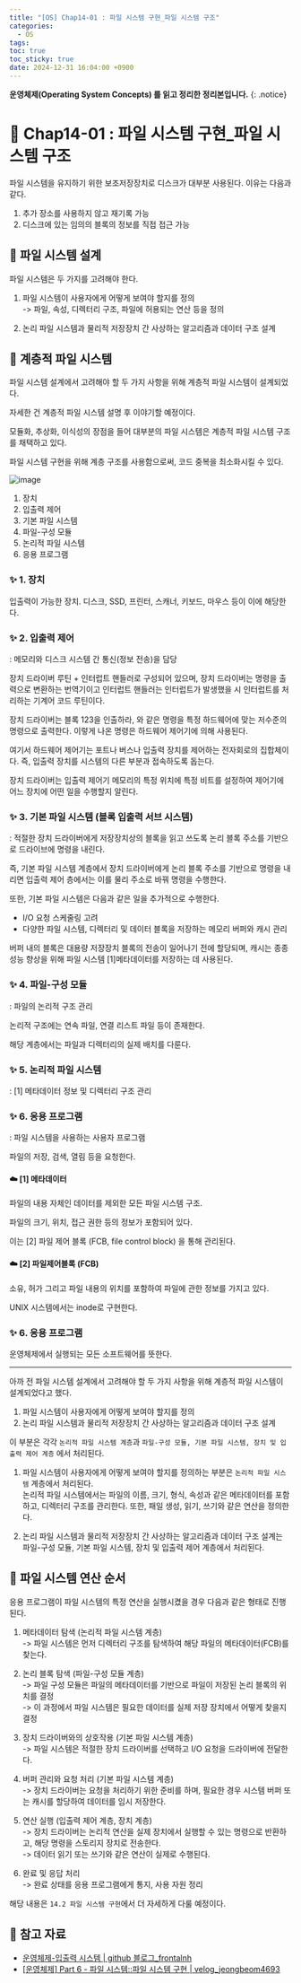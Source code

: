 ```yaml
---
title: "[OS] Chap14-01 : 파일 시스템 구현_파일 시스템 구조"
categories:
  - OS
tags:
toc: true
toc_sticky: true
date: 2024-12-31 16:04:00 +0900
---
```


<strong>운영체제(Operating System Concepts) 를 읽고 정리한 정리본입니다.</strong>
{: .notice}

# 📌 Chap14-01 : 파일 시스템 구현_파일 시스템 구조

파일 시스템을 유지하기 위한 보조저장장치로 디스크가 대부분 사용된다. 이유는 다음과 같다.

1. 추가 장소를 사용하지 않고 재기록 가능
2. 디스크에 있는 임의의 블록의 정보를 직접 접근 가능

## 🫧 파일 시스템 설계

파일 시스템은 두 가지를 고려해야 한다.

1. 파일 시스템이 사용자에게 어떻게 보여야 할지를 정의
<br/> -> 파일, 속성, 디렉터리 구조, 파일에 허용되는 연산 등을 정의

2. 논리 파일 시스템과 물리적 저장장치 간 사상하는 알고리즘과 데이터 구조 설계

## 🫧 계층적 파일 시스템

파일 시스템 설계에서 고려해야 할 두 가지 사항을 위해 계층적 파일 시스템이 설계되었다.

자세한 건 계층적 파일 시스템 설명 후 이야기할 예정이다.

모듈화, 추상화, 이식성의 장점을 들어 대부분의 파일 시스템은 계층적 파일 시스템 구조를 채택하고 있다.

파일 시스템 구현을 위해 계층 구조를 사용함으로써, 코드 중복을 최소화시킬 수 있다.

![image](https://github.com/user-attachments/assets/e2470d47-87f2-4d26-bed8-f11b03745b57)

1. 장치
2. 입출력 제어
3. 기본 파일 시스템
4. 파일-구성 모듈
5. 논리적 파일 시스템
6. 응용 프로그램

### ✨ 1. 장치

입출력이 가능한 장치. 디스크, SSD, 프린터, 스캐너, 키보드, 마우스 등이 이에 해당한다.

### ✨ 2. 입출력 제어
: 메모리와 디스크 시스템 간 통신(정보 전송)을 담당

장치 드라이버 루틴 + 인터럽트 핸들러로 구성되어 있으며, 장치 드라이버는 명령을 출력으로 변환하는 번역기이고 인터럽트 핸들러는 인터럽트가 발생했을 시 인터럽트를 처리하는 기계어 코드 루틴이다.

장치 드라이버는 블록 123을 인출하라, 와 같은 명령을 특정 하드웨어에 맞는 저수준의 명령으로 출력한다. 이렇게 나온 명령은 하드웨어 제어기에 의해 사용된다.

여기서 하드웨어 제어기는 포트나 버스나 입출력 장치를 제어하는 전자회로의 집합체이다. 즉, 입출력 장치를 시스템의 다른 부분과 접속하도록 돕는다.

장치 드라이버는 입출력 제어기 메모리의 특정 위치에 특정 비트를 설정하여 제어기에 어느 장치에 어떤 일을 수행할지 알린다.

### ✨ 3. 기본 파일 시스템 (블록 입출력 서브 시스템)

: 적절한 장치 드라이버에게 저장장치상의 블록을 읽고 쓰도록 논리 블록 주소를 기반으로 드라이브에 명령을 내린다.

즉, 기본 파일 시스템 계층에서 장치 드라이버에게 논리 블록 주소를 기반으로 명령을 내리면 입출력 제어 층에서는 이를 물리 주소로 바꿔 명령을 수행한다.

또한, 기본 파일 시스템은 다음과 같은 일을 추가적으로 수행한다.

- I/O 요청 스케줄링 고려
- 다양한 파일 시스템, 디렉터리 및 데이터 블록을 저장하는 메모리 버퍼와 캐시 관리

버퍼 내의 블록은 대용량 저장장치 블록의 전송이 일어나기 전에 할당되며, 캐시는 종종 성능 향상을 위해 파일 시스템 [1]메타데이터를 저장하는 데 사용된다.

### ✨ 4. 파일-구성 모듈

: 파일의 논리적 구조 관리

논리적 구조에는 연속 파일, 연결 리스트 파일 등이 존재한다.

해당 계층에서는 파일과 디렉터리의 실제 배치를 다룬다.

### ✨ 5. 논리적 파일 시스템

: [1] 메타데이터 정보 및 디렉터리 구조 관리

### ✨ 6. 응용 프로그램

: 파일 시스템을 사용하는 사용자 프로그램

파일의 저장, 검색, 열림 등을 요청한다.


#### ☁️ [1] 메타데이터

파일의 내용 자체인 데이터를 제외한 모든 파일 시스템 구조.

파일의 크기, 위치, 접근 권한 등의 정보가 포함되어 있다.

이는 [2] 파일 제어 블록 (FCB, file control block) 을 통해 관리된다.

#### ☁️  [2] 파일제어블록 (FCB)

소유, 허가 그리고 파일 내용의 위치를 포함하여 파일에 관한 정보를 가지고 있다.

UNIX 시스템에서는 inode로 구현한다.

### ✨ 6. 응용 프로그램

운영체제에서 실행되는 모든 소프트웨어를 뜻한다.

---

아까 전 파일 시스템 설계에서 고려해야 할 두 가지 사항을 위해 계층적 파일 시스템이 설계되었다고 했다.

1. 파일 시스템이 사용자에게 어떻게 보여야 할지를 정의
2. 논리 파일 시스템과 물리적 저장장치 간 사상하는 알고리즘과 데이터 구조 설계

이 부분은 각각 `논리적 파일 시스템 계층`과 `파일-구성 모듈, 기본 파일 시스템, 장치 및 입출력 제어 계층` 에서 처리된다.

1. 파일 시스템이 사용자에게 어떻게 보여야 할지를 정의하는 부분은 `논리적 파일 시스템` 계층에서 처리된다.
<br/> 논리적 파일 시스템에서는 파일의 이름, 크기, 형식, 속성과 같은 메타데이터를 포함하고, 디렉터리 구조를 관리한다. 또한, 패일 생성, 읽기, 쓰기와 같은 연산을 정의한다.

2. 논리 파일 시스템과 물리적 저장장치 간 사상하는 알고리즘과 데이터 구조 설계는 파일-구성 모듈, 기본 파일 시스템, 장치 및 입출력 제어 계층에서 처리된다.

## 🫧 파일 시스템 연산 순서

응용 프로그램이 파일 시스템의 특정 연산을 실행시켰을 경우 다음과 같은 형태로 진행된다.

1. 메타데이터 탐색 (논리적 파일 시스템 계층)
<br/> -> 파일 시스템은 먼저 디렉터리 구조를 탐색하여 해당 파일의 메타데이터(FCB)를 찾는다.

2. 논리 블록 탐색 (파일-구성 모듈 계층)
<br/> -> 파일 구성 모듈은 파일의 메타데이터를 기반으로 파일이 저장된 논리 블록의 위치를 결정
<br/> -> 이 과정에서 파일 시스템은 필요한 데이터를 실제 저장 장치에서 어떻게 찾을지 결정

3. 장치 드라이버와의 상호작용 (기본 파일 시스템 계층)
<br/> -> 파일 시스템은 적절한 장치 드라이버를 선택하고 I/O 요청을 드라이버에 전달한다.

4. 버퍼 관리와 요청 처리 (기본 파일 시스템 계층)
<br/> -> 장치 드라이버는 요청을 처리하기 위한 준비를 하며, 필요한 경우 시스템 버퍼 또는 캐시를 할당하여 데이터를 임시 저장한다.

5. 연산 실행 (입출력 제어 계층, 장치 계층)
<br/> -> 장치 드라이버는 논리적 연산을 실제 장치에서 실행할 수 있는 명령으로 반환하고, 해당 명령을 스토리지 장치로 전송한다.
<br/> -> 데이터 읽기 또는 쓰기와 같은 연산이 실제로 수행된다.

6. 완료 및 응답 처리
<br/> -> 완료 상태를 응용 프로그램에게 통지, 사용 자원 정리

해당 내용은 `14.2 파일 시스템 구현`에서 더 자세하게 다룰 예정이다.

## 🫧 참고 자료
- [운영체제-입출력 시스템 | github 블로그_frontalnh](https://frontalnh.github.io/2018/04/03/%EC%9A%B4%EC%98%81%EC%B2%B4%EC%A0%9C-%EC%9E%85%EC%B6%9C%EB%A0%A5-%EC%8B%9C%EC%8A%A4%ED%85%9C/)
- [[운영체제] Part 6 - 파일 시스템::파일 시스템 구현 | velog_jeongbeom4693](https://velog.io/@jeongbeom4693/%EC%9A%B4%EC%98%81%EC%B2%B4%EC%A0%9C-Part-6-%ED%8C%8C%EC%9D%BC-%EC%8B%9C%EC%8A%A4%ED%85%9C-%ED%8C%8C%EC%9D%BC-%EC%8B%9C%EC%8A%A4%ED%85%9C-%EA%B5%AC%ED%98%84)